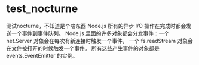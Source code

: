 # test_nocturne

测试nocturne，不知道是个啥东西
Node.js 所有的异步 I/O 操作在完成时都会发送一个事件到事件队列。
Node.js 里面的许多对象都会分发事件：一个 net.Server 对象会在每次有新连接时触发一个事件， 一个 fs.readStream 对象会在文件被打开的时候触发一个事件。 所有这些产生事件的对象都是 events.EventEmitter 的实例。

